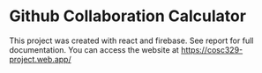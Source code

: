 # Github Collaboration Calculator

This project was created with react and firebase.
See report for full documentation.
You can access the website at https://cosc329-project.web.app/
